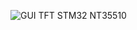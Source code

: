 ![GUI TFT STM32 NT35510](https://github.com/user-attachments/assets/dcba891f-5209-4484-9974-af8095204fee)
